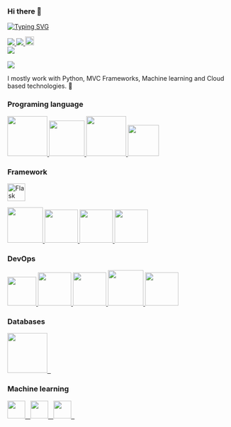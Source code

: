 ### Hi there 👋

<a href="https://git.io/typing-svg"><img src="https://readme-typing-svg.demolab.com?font=Fira+Code&pause=1000&color=23799F&multiline=true&random=false&width=478&height=120&lines=Monika+Monika+;MSc+student;Python+Developer%7C+AI+%7C+machine+learning;Cryptography+%7C+Quantum+computing" alt="Typing SVG" /></a>
</a>
<br/>
  
<a href="https://www.linkedin.com/in/monika-monika-92197227/">
    <img src="https://img.shields.io/badge/-Linkedin-blue?style=flat-square&logo=linkedin">
</a>
<a href="monika_sahay@yahoo.com">
    <img src="https://img.shields.io/badge/-Email-red?style=flat-square&logo=gmail&logoColor=white">
</a>
<!-- <a href='https://scholar.google.com/citations?user=Nh4ezqcAAAAJ&hl=en' target="_blank">
    <img alt='GoogleScholar' src='https://img.shields.io/badge/Scholar-100000?style=flat&logo=GoogleScholar&logoColor=white&&color=0181FF'>
</a> -->
<a href="https://pypi.org/user/monika_sahay/">
    <img src="https://img.shields.io/badge/monika-100000?style=for-the-badge&logo=Monika&logoColor=white&labelColor=2863CA&color=11449D", height=20>
</a>
<br/>

<a href="https://github.com/monika-sahay">
    <img src="https://github-readme-stats.vercel.app/api?username=monika-sahay&theme=monokai&show_icons=true&hide_border=true&count_private=true">

  <br/>
     <!--<img src="https://github-readme-stats.vercel.app/api/top-langs/?username=monika-sahay&theme=vue-dark&show_icons=true&hide_border=true&layout=compact"> -->
  <br/>
   <img src="https://github-readme-streak-stats.herokuapp.com/?user=monika-sahay&theme=monokai&hide_border=true">
</a>

<br/>

I mostly work with Python, MVC Frameworks, Machine learning and Cloud based technologies. 🚀

### Programing language

<p float="left">
  <a href="https://python.org/" target="_blank" >
    <img src="https://media1.giphy.com/media/KAq5w47R9rmTuvWOWa/giphy.gif"  height="90" />
  </a>
    <a href="https://www.rust-lang.org/" target="_blank" >
    <img src="https://preview.redd.it/h54z9y3x9n091.gif?width=600&auto=webp&s=e867f62eb259edc3dad4e7b1ab4b0d1c05634711"  height="80" /> 
  </a>
    <a href="https://golang.org/" target="_blank" >
    <img src="https://raw.githubusercontent.com/itsksaurabh/itsksaurabh/master/assets/golang.gif"  height="90" />

  </a>
    <a href="https://www.w3.org/wiki/The_web_standards_model_-_HTML_CSS_and_JavaScript" target="_blank" >
    <img src="https://raw.githubusercontent.com/itsksaurabh/itsksaurabh/master/assets/html-css-js.png" height="70" />
  </a>


  ### Framework 
  <a href='https://flask.palletsprojects.com/en/3.0.x/'><img alt='Flask' src='https://img.shields.io/badge/Flask-100000?style=for-the-badge&logo=Flask&logoColor=white&labelColor=black&color=black' height="40"/></a>

  <a href="https://www.djangoproject.com/" target="_blank" >
    <img src="https://www.edgica.com/wp-content/files/django-logo-big.jpg"  height="80" /> 
  </a>
  

  <a href="https://grpc.io/" target="_blank" >
    <img src="https://raw.githubusercontent.com/itsksaurabh/itsksaurabh/master/assets/grpc.gif"  height="75" />
  </a>
    <a href="https://grpc.io/" target="_blank" >
    <img src=" https://lottie.host/90172890-9beb-4337-9945-b349501104ac/x00ufIGAlv.json"  height="75" />
  </a>
      <a href="https://grpc.io/" target="_blank" >
    <img src="https://miro.medium.com/v2/resize:fit:720/format:webp/1*KN7zbaWkbm5E71zZWfTf7A.gif"  height="75" />
  </a>

 </p>

 
### DevOps
  
 <p float="left">
   <a href="https://docs.gitlab.com/ee/ci/" target="_blank" >
    <img src="https://raw.githubusercontent.com/itsksaurabh/itsksaurabh/master/assets/cicd.gif"  height="65" />
  </a>
  <a href="https://m.do.co/c/3bc2250b7076" target="_blank" >
    <img src="https://raw.githubusercontent.com/itsksaurabh/itsksaurabh/master/assets/do.gif"  height="75" />
  </a> 
  <a href="https://aws.amazon.com/" target="_blank" >
    <img src="https://raw.githubusercontent.com/itsksaurabh/itsksaurabh/master/assets/aws.gif"  height="75" />
  </a>
    <a href="https://www.docker.com/" target="_blank" >
    <img src="https://raw.githubusercontent.com/itsksaurabh/itsksaurabh/master/assets/docker.gif"  height="80" /> 
  </a>
    <a href="https://kubernetes.io/" target="_blank" >
    <img src="https://raw.githubusercontent.com/itsksaurabh/itsksaurabh/master/assets/k8s.gif"  height="75" />
  </a>
 </p>
  
### Databases
  
  <!-- <a href="https://prometheus.io/" target="_blank" >
    <img src="https://raw.githubusercontent.com/itsksaurabh/itsksaurabh/master/assets/prometheus.gif" height="65" />
  </a> -->
  <!-- <a href="https://www.influxdata.com/" target="_blank" >
    <img src="https://raw.githubusercontent.com/itsksaurabh/itsksaurabh/master/assets/influxdata.gif" height="60" />
  </a> -->
  <a href="https://www.postgresql.org/" target="_blank" >
    <img src="https://raw.githubusercontent.com/itsksaurabh/itsksaurabh/master/assets/postgresql.gif" height="90" />&nbsp;&nbsp;
  </a>
  <!-- </a> -->
    <!-- <a href="https://www.mongodb.com/" target="_blank" >
    <img src="https://www.logolynx.com/images/logolynx/cf/cf72126a3551b816d617a06ffb01388b.png" height="60" />
  </a> -->

  ### Machine learning

  <a href="https://scikit-learn.org/stable/" target="_blank" >
    <img src="  https://img.shields.io/badge/scikit--learn-%23F7931E.svg?style=for-the-badge&logo=scikit-learn&logoColor=white" height="40" />&nbsp;&nbsp;
  </a>
    <a href="https://www.tensorflow.org/" target="_blank" >
    <img src="https://img.shields.io/badge/TF-black?style=flat-square&logo=tensorflow" height="40" />&nbsp;&nbsp;
  </a>
      <a href="
https://spark.apache.org/" target="_blank" >
    <img src="https://img.shields.io/badge/Spark-black?style=flat-square&logo=apachespark" height="40" />&nbsp;&nbsp;
  </a>


  
</p>




